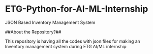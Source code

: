 # ETG-Python-for-AI-ML-Internship
JSON Based Inventory Management System

##About the Repository?##

This repository is having all the codes with json files for making an Inventory management system during ETG AI/ML internship
